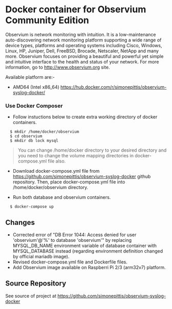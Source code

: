 # Docker container for Observium Community Edition
Observium is network monitoring with intuition. It is a low-maintenance auto-discovering network monitoring platform supporting a wide range of device types, platforms and operating systems including Cisco, Windows, Linux, HP, Juniper, Dell, FreeBSD, Brocade, Netscaler, NetApp and many more. Observium focuses on providing a beautiful and powerful yet simple and intuitive interface to the health and status of your network. For more information, go to http://www.observium.org site.

Available platform are:-
* AMD64 (Intel x86_64) https://hub.docker.com/r/simonepittis/observium-syslog-docker/

### Use Docker Composer
- Follow instuctions below to create extra working directory of docker containers.
```
  $ mkdir /home/docker/observium
  $ cd observium
  $ mkdir db lock mysql
```
> You can change /home/docker directory to your desired directory and you need to change the volume mapping directories in docker-compose.yml file also.

- Download docker-compose.yml file from https://github.com/simonepittis/observium-syslog-docker github repository. Then, place docker-compose.yml file into /home/docker/observium directory.

- Run both database and observium containers.
```
  $ docker-compose up
```

## Changes
- Corrected error of "DB Error 1044: Access denied for user 'observium'@'%' to database 'observium'" by replacing MYSQL_DB_NAME environment variable of database container with MYSQL_DATABASE instead (regarding environment definition changed by official mariadb image).
- Revised docker-compose.yml file and Dockerfile files.
- Add Observium image available on Raspberri Pi 2/3 (arm32v7) platform.

## Source Repository
See source of project at https://github.com/simonepittis/observium-syslog-docker
